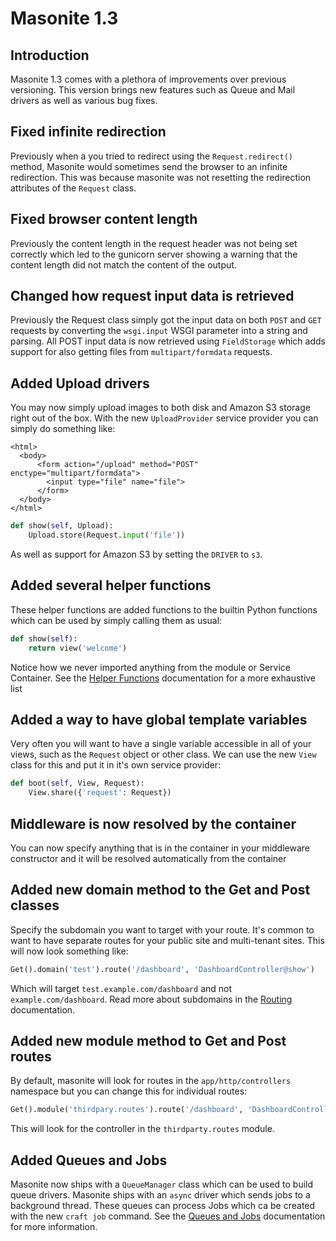 # Masonite 1.3

## Introduction

Masonite 1.3 comes with a plethora of improvements over previous versioning. This version brings new features such as Queue and Mail drivers as well as various bug fixes.

## Fixed infinite redirection

Previously when a you tried to redirect using the `Request.redirect()` method, Masonite would sometimes send the browser to an infinite redirection. This was because masonite was not resetting the redirection attributes of the `Request` class.

## Fixed browser content length

Previously the content length in the request header was not being set correctly which led to the gunicorn server showing a warning that the content length did not match the content of the output.

## Changed how request input data is retrieved

Previously the Request class simply got the input data on both `POST` and `GET` requests by converting the `wsgi.input` WSGI parameter into a string and parsing. All POST input data is now retrieved using `FieldStorage` which adds support for also getting files from `multipart/formdata` requests.

## Added Upload drivers

You may now simply upload images to both disk and Amazon S3 storage right out of the box. With the new `UploadProvider` service provider you can simply do something like:

```markup
<html>
  <body>
      <form action="/upload" method="POST" enctype="multipart/formdata">
        <input type="file" name="file">
      </form>
  </body>
</html>
```

```python
def show(self, Upload):
    Upload.store(Request.input('file'))
```

As well as support for Amazon S3 by setting the `DRIVER` to `s3`.

## Added several helper functions

These helper functions are added functions to the builtin Python functions which can be used by simply calling them as usual:

```python
def show(self):
    return view('welcome')
```

Notice how we never imported anything from the module or Service Container. See the [Helper Functions](../the-basics/helper-functions.md) documentation for a more exhaustive list

## Added a way to have global template variables

Very often you will want to have a single variable accessible in all of your views, such as the `Request` object or other class. We can use the new `View` class for this and put it in it's own service provider:

```python
def boot(self, View, Request):
    View.share({'request': Request})
```

## Middleware is now resolved by the container

You can now specify anything that is in the container in your middleware constructor and it will be resolved automatically from the container

## Added new domain method to the Get and Post classes

Specify the subdomain you want to target with your route. It's common to want to have separate routes for your public site and multi-tenant sites. This will now look something like:

```python
Get().domain('test').route('/dashboard', 'DashboardController@show')
```

Which will target `test.example.com/dashboard` and not `example.com/dashboard`. Read more about subdomains in the [Routing](https://github.com/MasoniteFramework/docs/tree/ba9d9f8ac3e41d58b9d92d951f92c898fb16a2a4/routing.md) documentation.

## Added new module method to Get and Post routes

By default, masonite will look for routes in the `app/http/controllers` namespace but you can change this for individual routes:

```python
Get().module('thirdpary.routes').route('/dashboard', 'DashboardController@show')
```

This will look for the controller in the `thirdparty.routes` module.

## Added Queues and Jobs

Masonite now ships with a `QueueManager` class which can be used to build queue drivers. Masonite ships with an `async` driver which sends jobs to a background thread. These queues can process Jobs which ca be created with the new `craft job` command. See the [Queues and Jobs](../useful-features/queues-and-jobs.md) documentation for more information.
